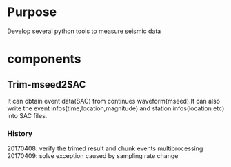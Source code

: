 # Purpose 
Develop several python tools to measure seismic data

# components

## Trim-mseed2SAC 
It can obtain event data(SAC) from continues waveform(mseed).It can
also write the event infos(time,location,magnitude) and station infos(location etc)
into SAC files.
### History
20170408: verify the trimed result and chunk events multiprocessing
20170409: solve exception caused by sampling rate change  
